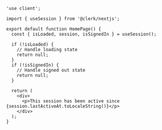 <!-- #region nextjs-01 -->

```tsx {{ filename: 'app/page.tsx' }}
'use client';

import { useSession } from '@clerk/nextjs';

export default function HomePage() {
  const { isLoaded, session, isSignedIn } = useSession();

  if (!isLoaded) {
    // Handle loading state
    return null;
  }
  if (!isSignedIn) {
    // Handle signed out state
    return null;
  }

  return (
    <div>
      <p>This session has been active since {session.lastActiveAt.toLocaleString()}</p>
    </div>
  );
}
```

<!-- #endregion nextjs-01 -->
